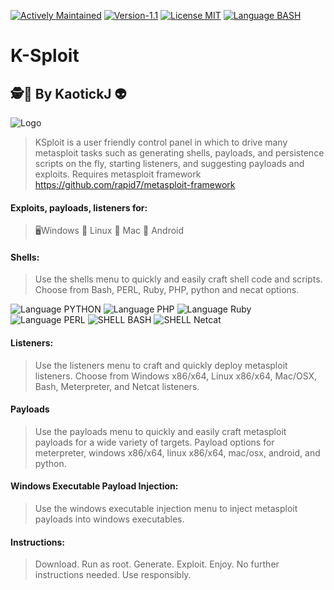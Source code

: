 [![Actively Maintained](https://img.shields.io/badge/Maintenance%20Level-Actively%20Maintained-green.svg)](https://gist.github.com/cheerfulstoic/d107229326a01ff0f333a1d3476e068d) [![Version-1.1](https://img.shields.io/badge/Version-1.1-green)](https://img.shields.io/badge/Version-1.1-green) [![License MIT](https://img.shields.io/badge/License-MIT-blue)](https://github.com/kaotickj/DigEm/blob/main/LICENSE) [![Language BASH](https://img.shields.io/badge/Language-BASH-red)](https://www.gnu.org/software/bash/)
# K-Sploit
## 🕵🔎 By KaotickJ 👽 

![Logo](https://kdgwebsolutions.com/assets/img/ksploit-main.png)

>KSploit is a user friendly control panel in which to drive many metasploit tasks such as generating shells, payloads, and persistence scripts on the fly, starting listeners, and suggesting payloads and exploits. Requires metasploit framework https://github.com/rapid7/metasploit-framework

#### Exploits, payloads, listeners for:
> 🖥Windows 🐧 Linux 🍎 Mac 🤖 Android
 
#### Shells:
>Use the shells menu to quickly and easily craft shell code and scripts. Choose from Bash, PERL, Ruby, PHP, python and necat options.  
 
![Language PYTHON](https://img.shields.io/badge/Language-Python-green) ![Language PHP](https://img.shields.io/badge/Language-PHP%208-green) ![Language Ruby](https://img.shields.io/badge/Language-Ruby-green) ![Language PERL](https://img.shields.io/badge/Language-PERL-green) ![SHELL BASH](https://img.shields.io/badge/SHELL-Bash-red) ![SHELL Netcat](https://img.shields.io/badge/SHELL-NETCAT-red)

#### Listeners:
> Use the listeners menu to craft and quickly deploy metasploit listeners. Choose from Windows x86/x64, Linux x86/x64, Mac/OSX, Bash, Meterpreter, and Netcat listeners.

#### Payloads
> Use the payloads menu to quickly and easily craft metasploit payloads for a wide variety of targets. Payload options for meterpreter, windows x86/x64, linux x86/x64, mac/osx, android, and python.  

#### Windows Executable Payload Injection:
>Use the windows executable injection menu to inject metasploit payloads into windows executables.

#### Instructions:
> Download.  Run as root.  Generate.  Exploit.  Enjoy.  No further instructions needed.  Use responsibly.


 